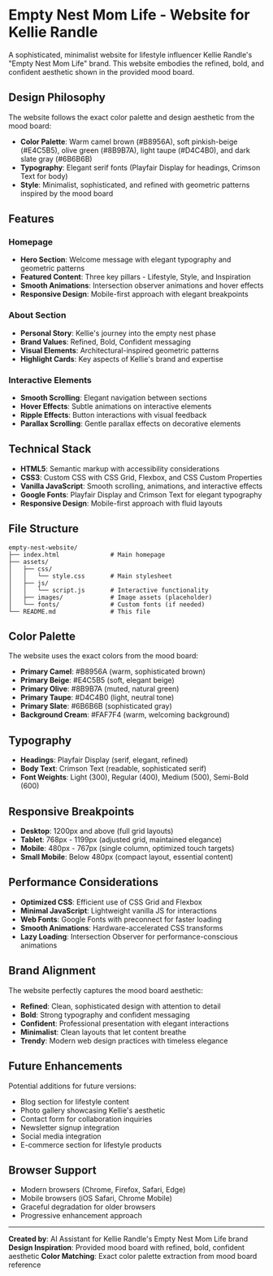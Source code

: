# Empty Nest Mom Life - Website for Kellie Randle

A sophisticated, minimalist website for lifestyle influencer Kellie Randle's "Empty Nest Mom Life" brand. This website embodies the refined, bold, and confident aesthetic shown in the provided mood board.

## Design Philosophy

The website follows the exact color palette and design aesthetic from the mood board:
- **Color Palette**: Warm camel brown (#B8956A), soft pinkish-beige (#E4C5B5), olive green (#8B9B7A), light taupe (#D4C4B0), and dark slate gray (#6B6B6B)
- **Typography**: Elegant serif fonts (Playfair Display for headings, Crimson Text for body)
- **Style**: Minimalist, sophisticated, and refined with geometric patterns inspired by the mood board

## Features

### Homepage
- **Hero Section**: Welcome message with elegant typography and geometric patterns
- **Featured Content**: Three key pillars - Lifestyle, Style, and Inspiration
- **Smooth Animations**: Intersection observer animations and hover effects
- **Responsive Design**: Mobile-first approach with elegant breakpoints

### About Section
- **Personal Story**: Kellie's journey into the empty nest phase
- **Brand Values**: Refined, Bold, Confident messaging
- **Visual Elements**: Architectural-inspired geometric patterns
- **Highlight Cards**: Key aspects of Kellie's brand and expertise

### Interactive Elements
- **Smooth Scrolling**: Elegant navigation between sections
- **Hover Effects**: Subtle animations on interactive elements
- **Ripple Effects**: Button interactions with visual feedback
- **Parallax Scrolling**: Gentle parallax effects on decorative elements

## Technical Stack

- **HTML5**: Semantic markup with accessibility considerations
- **CSS3**: Custom CSS with CSS Grid, Flexbox, and CSS Custom Properties
- **Vanilla JavaScript**: Smooth scrolling, animations, and interactive effects
- **Google Fonts**: Playfair Display and Crimson Text for elegant typography
- **Responsive Design**: Mobile-first approach with fluid layouts

## File Structure

```
empty-nest-website/
├── index.html              # Main homepage
├── assets/
│   ├── css/
│   │   └── style.css       # Main stylesheet
│   ├── js/
│   │   └── script.js       # Interactive functionality
│   ├── images/             # Image assets (placeholder)
│   └── fonts/              # Custom fonts (if needed)
└── README.md               # This file
```

## Color Palette

The website uses the exact colors from the mood board:
- **Primary Camel**: #B8956A (warm, sophisticated brown)
- **Primary Beige**: #E4C5B5 (soft, elegant beige)
- **Primary Olive**: #8B9B7A (muted, natural green)
- **Primary Taupe**: #D4C4B0 (light, neutral tone)
- **Primary Slate**: #6B6B6B (sophisticated gray)
- **Background Cream**: #FAF7F4 (warm, welcoming background)

## Typography

- **Headings**: Playfair Display (serif, elegant, refined)
- **Body Text**: Crimson Text (readable, sophisticated serif)
- **Font Weights**: Light (300), Regular (400), Medium (500), Semi-Bold (600)

## Responsive Breakpoints

- **Desktop**: 1200px and above (full grid layouts)
- **Tablet**: 768px - 1199px (adjusted grid, maintained elegance)
- **Mobile**: 480px - 767px (single column, optimized touch targets)
- **Small Mobile**: Below 480px (compact layout, essential content)

## Performance Considerations

- **Optimized CSS**: Efficient use of CSS Grid and Flexbox
- **Minimal JavaScript**: Lightweight vanilla JS for interactions
- **Web Fonts**: Google Fonts with preconnect for faster loading
- **Smooth Animations**: Hardware-accelerated CSS transforms
- **Lazy Loading**: Intersection Observer for performance-conscious animations

## Brand Alignment

The website perfectly captures the mood board aesthetic:
- **Refined**: Clean, sophisticated design with attention to detail
- **Bold**: Strong typography and confident messaging
- **Confident**: Professional presentation with elegant interactions
- **Minimalist**: Clean layouts that let content breathe
- **Trendy**: Modern web design practices with timeless elegance

## Future Enhancements

Potential additions for future versions:
- Blog section for lifestyle content
- Photo gallery showcasing Kellie's aesthetic
- Contact form for collaboration inquiries
- Newsletter signup integration
- Social media integration
- E-commerce section for lifestyle products

## Browser Support

- Modern browsers (Chrome, Firefox, Safari, Edge)
- Mobile browsers (iOS Safari, Chrome Mobile)
- Graceful degradation for older browsers
- Progressive enhancement approach

---

**Created by**: AI Assistant for Kellie Randle's Empty Nest Mom Life brand
**Design Inspiration**: Provided mood board with refined, bold, confident aesthetic
**Color Matching**: Exact color palette extraction from mood board reference